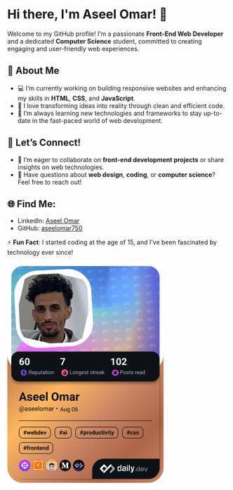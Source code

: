 # Hi there, I'm Aseel Omar! 👋
Welcome to my GitHub profile! I’m a passionate **Front-End Web Developer** and a dedicated **Computer Science** student, committed to creating engaging and user-friendly web experiences.

## 🌟 About Me
- 💻 I’m currently working on building responsive websites and enhancing my skills in **HTML**, **CSS**, and **JavaScript**.
- 🚀 I love transforming ideas into reality through clean and efficient code.
- 🌱 I’m always learning new technologies and frameworks to stay up-to-date in the fast-paced world of web development.

## 💬 Let’s Connect!
- 🤝 I’m eager to collaborate on **front-end development projects** or share insights on web technologies.
- 🧠 Have questions about **web design**, **coding**, or **computer science**? Feel free to reach out!

## 🌐 Find Me:
- LinkedIn: [Aseel Omar](https://www.linkedin.com/in/aseelomar)
- GitHub: [aseelomar750](https://github.com/aseelomar750)

⚡ **Fun Fact**: I started coding at the age of 15, and I’ve been fascinated by technology ever since!

<a href="https://app.daily.dev/aseelomar"><img src="./devcard.png" width="356" alt="Aseel's Dev Card"/></a>

